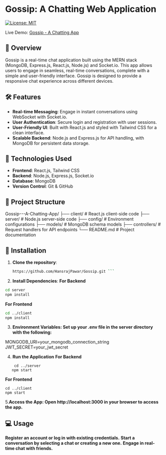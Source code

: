 # Gossip: A Chatting Web Application

[![License: MIT](https://img.shields.io/badge/License-MIT-yellow.svg)](https://opensource.org/licenses/MIT)

Live Demo: [Gossip - A Chatting App](https://gossip-zdlb.onrender.com/login)

## 📖 Overview

Gossip is a real-time chat application built using the MERN stack (MongoDB, Express.js, React.js, Node.js) and Socket.io. This app allows users to engage in seamless, real-time conversations, complete with a simple and user-friendly interface. Gossip is designed to provide a responsive chat experience across different devices.

## 🛠️ Features

- **Real-time Messaging**: Engage in instant conversations using WebSocket with Socket.io.
- **User Authentication**: Secure login and registration with user sessions.
- **User-Friendly UI**: Built with React.js and styled with Tailwind CSS for a clean interface.
- **Scalable Backend**: Node.js and Express.js for API handling, with MongoDB for persistent data storage.

## 🚀 Technologies Used

- **Frontend**: React.js, Tailwind CSS
- **Backend**: Node.js, Express.js, Socket.io
- **Database**: MongoDB
- **Version Control**: Git & GitHub

## 📂 Project Structure

Gossip---A-Chatting-App/ ├── client/ # React.js client-side code ├── server/ # Node.js server-side code ├── config/ # Environment configurations ├── models/ # MongoDB schema models ├── controllers/ # Request handlers for API endpoints └── README.md # Project documentation

## 🔧 Installation

1. **Clone the repository**:
   ```bash
   https://github.com/HansrajPawar/Gossip.git ```

2. **Install Dependencies**:
   **For Backend**

```bash
cd server
npm install
```

**For Frontend**

```bash
cd ../client
npm install
```

3. **Environment Variables: Set up your .env file in the server directory with the following:**

MONGODB_URI=your_mongodb_connection_string
JWT_SECRET=your_jwt_secret

4. **Run the Application**
   **For Backend**

```
    cd ../server
   npm start
```

**For Frontend**

```
cd ../client
npm start
```

5.**Access the App: Open http://localhost:3000 in your browser to access the app.**

## 💻 Usage

**Register an account or log in with existing credentials.**
**Start a conversation by selecting a chat or creating a new one.**
**Engage in real-time chat with friends.**

